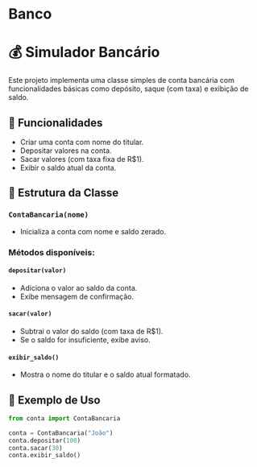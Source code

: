 # Banco
# 💰 Simulador Bancário

Este projeto implementa uma classe simples de conta bancária com funcionalidades básicas como depósito, saque (com taxa) e exibição de saldo.

## 🧾 Funcionalidades

- Criar uma conta com nome do titular.
- Depositar valores na conta.
- Sacar valores (com taxa fixa de R$1).
- Exibir o saldo atual da conta.

## 🧩 Estrutura da Classe

### `ContaBancaria(nome)`

- Inicializa a conta com nome e saldo zerado.

### Métodos disponíveis:

#### `depositar(valor)`
- Adiciona o valor ao saldo da conta.
- Exibe mensagem de confirmação.

#### `sacar(valor)`
- Subtrai o valor do saldo (com taxa de R$1).
- Se o saldo for insuficiente, exibe aviso.

#### `exibir_saldo()`
- Mostra o nome do titular e o saldo atual formatado.

## 🧪 Exemplo de Uso

```python
from conta import ContaBancaria

conta = ContaBancaria("João")
conta.depositar(100)
conta.sacar(30)
conta.exibir_saldo()
